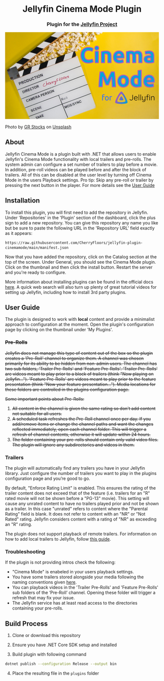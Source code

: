 <h1 align="center">Jellyfin Cinema Mode Plugin</h1>
<h3 align="center">Plugin for the <a href="https://jellyfin.org">Jellyfin Project</a></h3>

<p align="center">
<img alt="Plugin Banner" src="Jellyfin.Plugin.CinemaMode/Images/jellyfin-plugin-cinemamode.jpg"/>
</p>

Photo by <a href="https://unsplash.com/@grstocks?utm_source=unsplash&utm_medium=referral&utm_content=creditCopyText">GR Stocks</a> on <a href="https://unsplash.com/photos/q8P8YoR6erg?utm_source=unsplash&utm_medium=referral&utm_content=creditCopyText">Unsplash</a>
  
## About

Jellyfin Cinema Mode is a plugin built with .NET that allows users to enable Jellyfin's Cinema Mode functionality with local trailers and pre-rolls. The system admin can configure a set number of trailers to play before a movie. In addition, pre-roll videos can be played before and after the block of trailers. All of this can be disabled at the user level by turning off Cinema Mode in the users Playback settings. Pro tip: Skip any pre-roll or trailer by pressing the next button in the player. For more details see the [User Guide](#user-guide)

## Installation

To install this plugin, you will first need to add the repository in Jellyfin. Under 'Repositories' in the 'Plugin' section of the dashboard, click the plus sign to add a new repository. You can give this repository any name you like but be sure to paste the following URL in the 'Repository URL' field exactly as it appears:

```
https://raw.githubusercontent.com/CherryFloors/jellyfin-plugin-cinemamode/main/manifest.json
```

Now that you have added the repository, click on the Catalog section at the top of the screen. Under General, you should see the Cinema Mode plugin. Click on the thumbnail and then click the install button. Restart the server and you're ready to configure.

More information about installing plugins can be found in the official docs [here](https://jellyfin.org/docs/general/server/plugins/index.html#installing). A quick web search will also turn up plenty of great tutorial videos for setting up Jellyfin, including how to install 3rd party plugins.

## User Guide

The plugin is designed to work with **local** content and provide a minimalist approach to configuration at the moment. Open the plugin's configuration page by clicking on the thumbnail under 'My Plugins'.

### ~~Pre-Rolls~~

~~Jellyfin does not manage this type of content out of the box so the plugin creates a 'Pre-Roll' channel to organize them. A channel was chosen primarily for its ability to be hidden from non-admin users. The channel has two sub folders, 'Trailer Pre-Rolls' and 'Feature Pre-Rolls'. 'Trailer Pre-Rolls' are videos meant to play prior to a block of trailers (think "Now playing on Jellyfin..."). 'Feature Pre-Rolls' are videos meant to play prior to the feature presentation (think "Now your feature presentation..."). Media locations for these folders are controlled in the plugins configuration page.~~

~~Some important points about Pre-Rolls:~~
1. ~~All content in the channel is given the same rating so don't add content not suitable for all users.~~
2. ~~A scheduled task refreshes the Pre-Roll channel once per day. If you add/remove items or change the channel paths and want the changes reflected immediately, open each channel folder. This will trigger a refresh of channel contents, otherwise it will update within 24 hours.~~
3. ~~The folder containing your pre-rolls should contain only valid video files. The plugin will ignore any subdirectories and videos in them.~~

### Trailers

The plugin will automatically find any trailers you have in your Jellyfin library. Just configure the number of trailers you want to play in the plugins configuration page and you’re good to go. 

By default, "Enforce Rating Limit" is enabled. This ensures the rating of the trailer content does not exceed that of the feature (i.e. trailers for an "R" rated movie will not be shown before a "PG-13" movie). This setting will cause any unrated content to have no trailers played prior and not be shown as a trailer. In this case "unrated" refers to content where the "Parental Rating" field is blank. It does not refer to content with an "NR" or "Not Rated" rating. Jellyfin considers content with a rating of "NR" as exceeding an "R" rating.

 The plugin does not support playback of remote trailers. For information on how to add local trailers to Jellyfin, follow [this guide](https://jellyfin.org/docs/general/server/media/movies/#movie-extras). 

### Troubleshooting

If the plugin is not providing intros check the following:
- "Cinema Mode" is enabeled in your users playback settings.
- You have some trailers stored alongside your media following the naming conventions given [here](https://jellyfin.org/docs/general/server/media/movies/#movie-extras).
- You can playback videos in the 'Trailer Pre-Rolls' and 'Feature Pre-Rolls' sub folders of the ‘Pre-Roll’ channel. Opening these folder will trigger a refresh that may fix your issue.
- The Jellyfin service has at least read access to the directories containing your pre-rolls.

## Build Process

1. Clone or download this repository

2. Ensure you have .NET Core SDK setup and installed

3. Build plugin with following command

```sh
dotnet publish --configuration Release --output bin
```

4. Place the resulting file in the `plugins` folder

